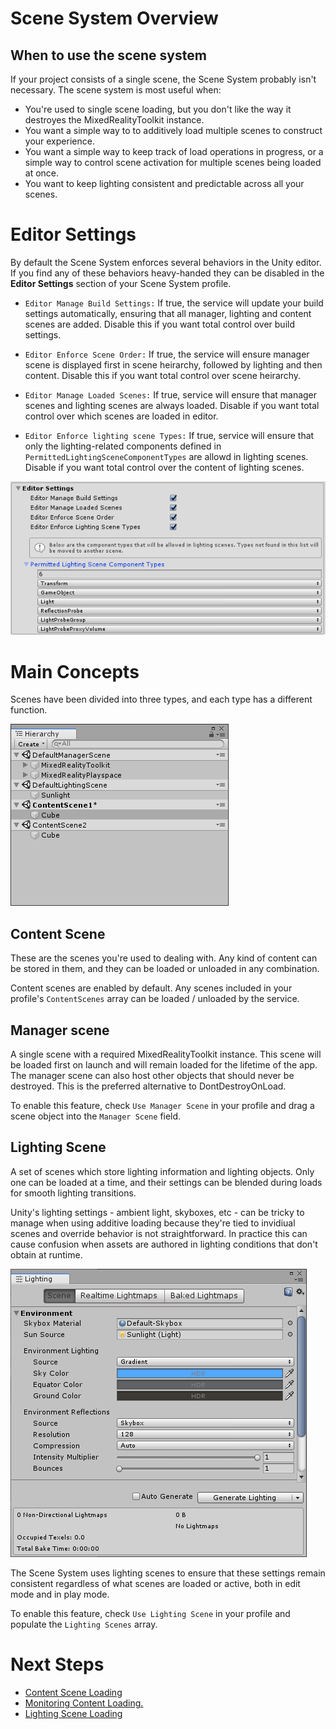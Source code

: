 # Scene System Overview

## When to use the scene system
If your project consists of a single scene, the Scene System probably isn't necessary. The scene system is most useful when:

- You're used to single scene loading, but you don't like the way it destroyes the MixedRealityToolkit instance.
- You want a simple way to to additively load multiple scenes to construct your experience.
- You want a simple way to keep track of load operations in progress, or a simple way to control scene activation for multiple scenes being loaded at once.
- You want to keep lighting consistent and predictable across all your scenes.

# Editor Settings
By default the Scene System enforces several behaviors in the Unity editor. If you find any of these behaviors heavy-handed they can be disabled in the **Editor Settings** section of your Scene System profile.

- `Editor Manage Build Settings:` If true, the service will update your build settings automatically, ensuring that all manager, lighting and content scenes are added. Disable this if you want total control over build settings.

- `Editor Enforce Scene Order:` If true, the service will ensure manager scene is displayed first in scene heirarchy, followed by lighting and then content. Disable this if you want total control over scene heirarchy.

- `Editor Manage Loaded Scenes:` If true, service will ensure that manager scenes and lighting scenes are always loaded. Disable if you want total control over which scenes are loaded in editor.

- `Editor Enforce lighting scene Types:` If true, service will ensure that only the lighting-related components defined in `PermittedLightingSceneComponentTypes` are allowd in lighting scenes. Disable if you want total control over the content of lighting scenes.

![](../Images/SceneSystem/MRTK_SceneSystemProfileEditorSettings.png)

# Main Concepts

Scenes have been divided into three types, and each type has a different function.

![](../Images/SceneSystem/MRTK_SceneSystemEditorSceneHeirarchy.png)

## Content Scene
These are the scenes you're used to dealing with. Any kind of content can be stored in them, and they can be loaded or unloaded in any combination.

Content scenes are enabled by default. Any scenes included in your profile's `ContentScenes` array can be loaded / unloaded by the service.

## Manager scene
A single scene with a required MixedRealityToolkit instance. This scene will be loaded first on launch and will remain loaded for the lifetime of the app. The manager scene can also host other objects that should never be destroyed. This is the preferred alternative to DontDestroyOnLoad.

To enable this feature, check `Use Manager Scene` in your profile and drag a scene object into the `Manager Scene` field.

## Lighting Scene
A set of scenes which store lighting information and lighting objects. Only one can be loaded at a time, and their settings can be blended during loads for smooth lighting transitions.

Unity's lighting settings - ambient light, skyboxes, etc - can be tricky to manage when using additive loading because they're tied to invidiual scenes and override behavior is not straightforward. In practice this can cause confusion when assets are authored in lighting conditions that don't obtain at runtime.

![](../Images/SceneSystem/MRTK_SceneSystemLightingSettings.png)

The Scene System uses lighting scenes to ensure that these settings remain consistent regardless of what scenes are loaded or active, both in edit mode and in play mode.

To enable this feature, check `Use Lighting Scene` in your profile and populate the `Lighting Scenes` array.

# Next Steps

- [Content Scene Loading](SceneSystemContentLoading.md)
- [Monitoring Content Loading.](SceneSystemLoadProgress.md)
- [Lighting Scene Loading](SceneSystemLightingScenes.md)